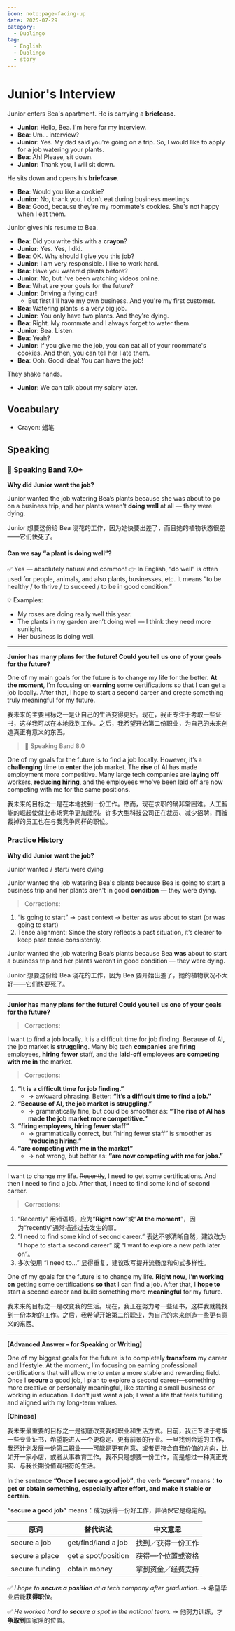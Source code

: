 ```yaml
---
icon: noto:page-facing-up
date: 2025-07-29
category:
  - Duolingo
tag:
  - English
  - Duolingo
  - story
---
```


# Junior's Interview

Junior enters Bea's apartment. He is carrying a **briefcase**.

- **Junior**: Hello, Bea. I'm here for my interview.
- **Bea**: Um… interview?
- **Junior**: Yes. My dad said you're going on a trip. So, I would like to apply for a job watering your plants.
- **Bea**: Ah! Please, sit down.
- **Junior**: Thank you, I will sit down.

He sits down and opens his **briefcase**.

- **Bea**: Would you like a cookie?
- **Junior**: No, thank you. I don't eat during business meetings.
- **Bea**: Good, because they're my roommate's cookies. She's not happy when I eat them.

Junior gives his resume to Bea.

- **Bea**: Did you write this with a **crayon**?
- **Junior**: Yes. Yes, I did.
- **Bea**: OK. Why should I give you this job?
- **Junior**: I am very responsible. I like to work hard.
- **Bea**: Have you watered plants before?
- **Junior**: No, but I've been watching videos online.
- **Bea**: What are your goals for the future?
- **Junior**: Driving a flying car!
  - But first I'll have my own business. And you're my first customer.
- **Bea**: Watering plants is a very big job.
- **Junior**: You only have two plants. And they're dying.
- **Bea**: Right. My roommate and I always forget to water them.
- **Junior**: Bea. Listen.
- **Bea**: Yeah?
- **Junior**: If you give me the job, you can eat all of your roommate's cookies. And then, you can tell her I ate them.
- **Bea**: Ooh. Good idea! You can have the job!

They shake hands.

- **Junior**: We can talk about my salary later.

## Vocabulary

- Crayon: 蜡笔

## Speaking

### 🌟 Speaking Band 7.0+

**Why did Junior want the job?**

Junior wanted the job watering Bea’s plants because she was about to go on a business trip, and her plants weren’t **doing well** at all — they were dying.

Junior 想要这份给 Bea 浇花的工作，因为她快要出差了，而且她的植物状态很差——它们快死了。

#### Can we say “a plant is doing well”?

✅ Yes — absolutely natural and common!
👉 In English, “do well” is often used for people, animals, and also plants, businesses, etc. It means “to be healthy / to thrive / to succeed / to be in good condition.”

💡 Examples:

- My roses are doing really well this year.
- The plants in my garden aren’t doing well — I think they need more sunlight.
- Her business is doing well.

---

**Junior has many plans for the future! Could you tell us one of your goals for the future?**

One of my main goals for the future is to change my life for the better. **At the moment**, I’m focusing on **earning** some certifications so that I can get a job locally. After that, I hope to start a second career and create something truly meaningful for my future.

我未来的主要目标之一是让自己的生活变得更好。现在，我正专注于考取一些证书，这样我可以在本地找到工作。之后，我希望开始第二份职业，为自己的未来创造真正有意义的东西。

> 🌟 Speaking Band 8.0

One of my goals for the future is to find a job locally. However, it’s a **challenging** time to **enter** the job market. The **rise** of AI has made employment more competitive. Many large tech companies are **laying off** workers, **reducing hiring**, and the employees who’ve been laid off are now competing with me for the same positions.

我未来的目标之一是在本地找到一份工作。然而，现在求职的确非常困难。人工智能的崛起使就业市场竞争更加激烈。许多大型科技公司正在裁员、减少招聘，而被裁掉的员工也在与我竞争同样的职位。

### Practice History

**Why did Junior want the job?**

Junior wanted / start/ were dying

Junior wanted the job watering Bea's plants because Bea is going to start a business trip and her plants aren't in good **condition** — they were dying.

> Corrections:

1. “is going to start” → past context → better as was about to start (or was going to start)
2. Tense alignment: Since the story reflects a past situation, it’s clearer to keep past tense consistently.

Junior wanted the job watering Bea’s plants because Bea **was** about to start a business trip and her plants weren’t in good condition — they were dying.

Junior 想要这份给 Bea 浇花的工作，因为 Bea 要开始出差了，她的植物状况不太好——它们快要死了。

---

**Junior has many plans for the future! Could you tell us one of your goals for the future?**

> Corrections:

I want to find a job locally. It is a difficult time for job finding. Because of AI, the job market is **struggling**. Many big tech **companies** are **firing** employees, **hiring fewer** staff, and the **laid-off** employees **are competing with me in** the market.

> Corrections:

1. **“It is a difficult time for job finding.”**
   - → awkward phrasing. Better: **“It’s a difficult time to find a job.”**
2. **“Because of AI, the job market is struggling.”**
   - → grammatically fine, but could be smoother as: **“The rise of AI has made the job market more competitive.”**
3. **“firing employees, hiring fewer staff”**
   - → grammatically correct, but “hiring fewer staff” is smoother as **“reducing hiring.”**
4. **“are competing with me in the market”**
   - → not wrong, but better as: **“are now competing with me for jobs.”**

---

I want to change my life. ~~Recently~~, I need to get some certifications. And then I need to find a job. After that, I need to find some kind of second career.

> Corrections:

1. “Recently” 用错语境，应为“**Right now**”或“**At the moment**”，因为“recently”通常描述过去发生的事。
2. “I need to find some kind of second career.” 表达不够清晰自然，建议改为 “I hope to start a second career” 或 “I want to explore a new path later on”。
3. 多次使用 “I need to…” 显得重复，建议改写提升流畅度和句式多样性。

One of my goals for the future is to change my life. **Right now**, **I’m working on** getting some certifications **so that** I can find a job. After that, I **hope to** start a second career and build something more **meaningful** for my future.

我未来的目标之一是改变我的生活。现在，我正在努力考一些证书，这样我就能找到一份本地的工作。之后，我希望开始第二份职业，为自己的未来创造一些更有意义的东西。

---

**[Advanced Answer – for Speaking or Writing]**

One of my biggest goals for the future is to completely **transform** my career and lifestyle. At the moment, I’m focusing on earning professional certifications that will allow me to enter a more stable and rewarding field. Once I **secure** a good job, I plan to explore a second career—something more creative or personally meaningful, like starting a small business or working in education. I don’t just want a job; I want a life that feels fulfilling and aligned with my long-term values.

**[Chinese]**

我未来最重要的目标之一是彻底改变我的职业和生活方式。目前，我正专注于考取一些专业证书，希望能进入一个更稳定、更有前景的行业。一旦找到合适的工作，我还计划发展一份第二职业——可能是更有创意、或者更符合自我价值的方向，比如开一家小店，或者从事教育工作。我不只是想要一份工作，而是想过一种真正充实、与我长期价值观相符的生活。

In the sentence **“Once I secure a good job”**, the verb **“secure”** means：**to get or obtain something, especially after effort, and make it stable or certain**.

**“secure a good job”** means：成功获得一份好工作，并确保它是稳定的。

| 原词           | 替代说法            | 中文意思           |
| -------------- | ------------------- | ------------------ |
| secure a job   | get/find/land a job | 找到／获得一份工作 |
| secure a place | get a spot/position | 获得一个位置或资格 |
| secure funding | obtain money        | 拿到资金／经费支持 |

✅ _I hope to **secure a position** at a tech company after graduation._
→ 希望毕业后能**获得职位**。

✅ _He worked hard to **secure** a spot in the national team._
→ 他努力训练，才**争取到**国家队的位置。
